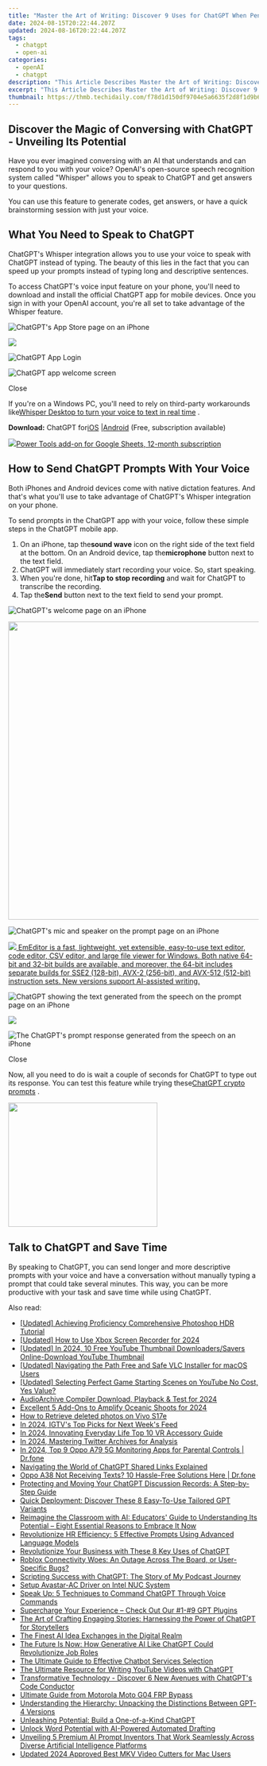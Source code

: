 ```yaml
---
title: "Master the Art of Writing: Discover 9 Uses for ChatGPT When Penning Novels"
date: 2024-08-15T20:22:44.207Z
updated: 2024-08-16T20:22:44.207Z
tags:
  - chatgpt
  - open-ai
categories:
  - openAI
  - chatgpt
description: "This Article Describes Master the Art of Writing: Discover 9 Uses for ChatGPT When Penning Novels"
excerpt: "This Article Describes Master the Art of Writing: Discover 9 Uses for ChatGPT When Penning Novels"
thumbnail: https://thmb.techidaily.com/f78d1d150df9704e5a6635f2d8f1d9b65ffaf1875700edcd569333cc9eed6a06.jpg
---
```


## Discover the Magic of Conversing with ChatGPT - Unveiling Its Potential

 Have you ever imagined conversing with an AI that understands and can respond to you with your voice? OpenAI's open-source speech recognition system called "Whisper" allows you to speak to ChatGPT and get answers to your questions.

 You can use this feature to generate codes, get answers, or have a quick brainstorming session with just your voice.

## What You Need to Speak to ChatGPT

 ChatGPT's Whisper integration allows you to use your voice to speak with ChatGPT instead of typing. The beauty of this lies in the fact that you can speed up your prompts instead of typing long and descriptive sentences.

 To access ChatGPT's voice input feature on your phone, you'll need to download and install the official ChatGPT app for mobile devices. Once you sign in with your OpenAI account, you're all set to take advantage of the Whisper feature.

![ChatGPT's App Store page on an iPhone](https://static1.makeuseofimages.com/wordpress/wp-content/uploads/2023/08/chatgpt-s-app-store-page-on-an-iphone.jpg)

<!-- affiliate ads begin -->
<a href="https://secure.2checkout.com/order/checkout.php?PRODS=2201613&QTY=1&AFFILIATE=108875&CART=1"><img src="https://www.macdvdripperpro.com/images/devices-3.png" border="0"></a>
<!-- affiliate ads end -->
![ChatGPT App Login](https://static1.makeuseofimages.com/wordpress/wp-content/uploads/2023/05/chatgpt-app-login.jpg)

![ChatGPT app welcome screen](https://static1.makeuseofimages.com/wordpress/wp-content/uploads/2023/05/chatgpt-app-welcome-screen.jpg)

Close

 If you're on a Windows PC, you'll need to rely on third-party workarounds like[Whisper Desktop to turn your voice to text in real time](https://www.makeuseof.com/windows-whisper-desktop-guide/) .

**Download:** ChatGPT for[iOS](http://apps.apple.com/app/openai-chatgpt/id6448311069) |[Android](https://www.anrdoezrs.net/links/7251228/type/dlg/sid/UUmuoUeUpU2029654/https://play.google.com/store/apps/details?id=com.openai.chatgpt&hl=en&gl=US) (Free, subscription available)

<!-- affiliate ads begin -->
<a href="https://secure.2checkout.com/order/checkout.php?PRODS=4721564&QTY=1&AFFILIATE=108875&CART=1"><img src="https://secure.avangate.com/images/merchant/c14a8df1e1b4d5297e9cb30cb34d5a00/products/copy_power-tools-48.png" border="0">Power Tools add-on for Google Sheets, 12-month subscription</a>
<!-- affiliate ads end -->
## How to Send ChatGPT Prompts With Your Voice

 Both iPhones and Android devices come with native dictation features. And that's what you'll use to take advantage of ChatGPT's Whisper integration on your phone.

 To send prompts in the ChatGPT app with your voice, follow these simple steps in the ChatGPT mobile app.

1. On an iPhone, tap the**sound wave** icon on the right side of the text field at the bottom. On an Android device, tap the**microphone** button next to the text field.
2. ChatGPT will immediately start recording your voice. So, start speaking.
3. When you're done, hit**Tap to stop recording** and wait for ChatGPT to transcribe the recording.
4. Tap the**Send** button next to the text field to send your prompt.

![ChatGPT's welcome page on an iPhone](https://static1.makeuseofimages.com/wordpress/wp-content/uploads/2023/09/img_4309.jpg)

<!-- affiliate ads begin -->
<a href="https://appsumo.8odi.net/c/5597632/2087484/7443" target="_top" id="2087484"><img src="//a.impactradius-go.com/display-ad/7443-2087484" border="0" alt="" width="1200" height="600"/></a><img height="0" width="0" src="https://appsumo.8odi.net/i/5597632/2087484/7443" style="position:absolute;visibility:hidden;" border="0" />
<!-- affiliate ads end -->
![ChatGPT's mic and speaker on the prompt page on an iPhone](https://static1.makeuseofimages.com/wordpress/wp-content/uploads/2023/09/img_4311.jpg)

<!-- affiliate ads begin -->
<a href="https://shop.emeditor.com/order/checkout.php?PRODS=4610657&QTY=1&AFFILIATE=108875&CART=1"><img src="https://www.emeditor.com/wp-content/uploads/2024/06/emeditor_chat_ai.png" border="0">
EmEditor is a fast, lightweight, yet extensible, easy-to-use text editor, code editor, CSV editor, and large file viewer for Windows. Both native 64-bit and 32-bit builds are available, and moreover, the 64-bit includes separate builds for SSE2 (128-bit), AVX-2 (256-bit), and AVX-512 (512-bit) instruction sets. New versions support AI-assisted writing.</a>
<!-- affiliate ads end -->
![ChatGPT showing the text generated from the speech on the prompt page on an iPhone](https://static1.makeuseofimages.com/wordpress/wp-content/uploads/2023/09/img_4313.jpg)

<!-- affiliate ads begin -->
<a href="https://secure.2checkout.com/order/checkout.php?PRODS=4715391&QTY=1&AFFILIATE=108875&CART=1"><img src="https://secure.avangate.com/images/merchant/7f687767ccf20fcea1c9dc4a5adc2326/Digisigner_banner_728_x_90_color_version.png" border="0"></a>
<!-- affiliate ads end -->
![The ChatGPT's prompt response generated from the speech on an iPhone](https://static1.makeuseofimages.com/wordpress/wp-content/uploads/2023/09/img_4314.jpg)

Close

 Now, all you need to do is wait a couple of seconds for ChatGPT to type out its response. You can test this feature while trying these[ChatGPT crypto prompts](https://www.makeuseof.com/the-best-chatgpt-crypto-prompts/) .

<!-- affiliate ads begin -->
<a href="https://boody-eco-wear.pxf.io/c/5597632/1567905/13846" target="_top" id="1567905"><img src="//a.impactradius-go.com/display-ad/13846-1567905" border="0" alt="" width="300" height="250"/></a><img height="0" width="0" src="https://imp.pxf.io/i/5597632/1567905/13846" style="position:absolute;visibility:hidden;" border="0" />
<!-- affiliate ads end -->
## Talk to ChatGPT and Save Time

 By speaking to ChatGPT, you can send longer and more descriptive prompts with your voice and have a conversation without manually typing a prompt that could take several minutes. This way, you can be more productive with your task and save time while using ChatGPT.


<ins class="adsbygoogle"
     style="display:block"
     data-ad-format="autorelaxed"
     data-ad-client="ca-pub-7571918770474297"
     data-ad-slot="1223367746"></ins>



<ins class="adsbygoogle"
     style="display:block"
     data-ad-client="ca-pub-7571918770474297"
     data-ad-slot="8358498916"
     data-ad-format="auto"
     data-full-width-responsive="true"></ins>

<span class="atpl-alsoreadstyle">Also read:</span>
<div><ul>
<li><a href="https://fox-helps.techidaily.com/updated-achieving-proficiency-comprehensive-photoshop-hdr-tutorial/"><u>[Updated] Achieving Proficiency  Comprehensive Photoshop HDR Tutorial</u></a></li>
<li><a href="https://screen-sharing-recording.techidaily.com/updated-how-to-use-xbox-screen-recorder-for-2024/"><u>[Updated] How to Use Xbox Screen Recorder for 2024</u></a></li>
<li><a href="https://facebook-video-share.techidaily.com/updated-in-2024-10-free-youtube-thumbnail-downloaderssavers-online-download-youtube-thumbnail/"><u>[Updated] In 2024, 10 Free YouTube Thumbnail Downloaders/Savers Online-Download YouTube Thumbnail</u></a></li>
<li><a href="https://extra-support.techidaily.com/updated-navigating-the-path-free-and-safe-vlc-installer-for-macos-users/"><u>[Updated] Navigating the Path  Free and Safe VLC Installer for macOS Users</u></a></li>
<li><a href="https://facebook-video-footage.techidaily.com/updated-selecting-perfect-game-starting-scenes-on-youtube-no-cost-yes-value/"><u>[Updated] Selecting Perfect Game Starting Scenes on YouTube  No Cost, Yes Value?</u></a></li>
<li><a href="https://screen-capture.techidaily.com/audioarchive-compiler-download-playback-and-test-for-2024/"><u>AudioArchive Compiler  Download, Playback & Test for 2024</u></a></li>
<li><a href="https://some-knowledge.techidaily.com/excellent-5-add-ons-to-amplify-oceanic-shoots-for-2024/"><u>Excellent 5 Add-Ons to Amplify Oceanic Shoots for 2024</u></a></li>
<li><a href="https://blog-min.techidaily.com/how-to-retrieve-deleted-photos-on-vivo-s17e-by-stellar-photo-recovery-android-mobile-photo-recover/"><u>How to Retrieve  deleted photos on Vivo S17e</u></a></li>
<li><a href="https://instagram-video-files.techidaily.com/in-2024-igtvs-top-picks-for-next-weeks-feed/"><u>In 2024, IGTV's Top Picks for Next Week's Feed</u></a></li>
<li><a href="https://some-techniques.techidaily.com/in-2024-innovating-everyday-life-top-10-vr-accessory-guide/"><u>In 2024, Innovating Everyday Life  Top 10 VR Accessory Guide</u></a></li>
<li><a href="https://twitter-videos.techidaily.com/in-2024-mastering-twitter-archives-for-analysis/"><u>In 2024, Mastering Twitter Archives for Analysis</u></a></li>
<li><a href="https://android-location-track.techidaily.com/in-2024-top-9-oppo-a79-5g-monitoring-apps-for-parental-controls-drfone-by-drfone-virtual-android/"><u>In 2024, Top 9 Oppo A79 5G Monitoring Apps for Parental Controls | Dr.fone</u></a></li>
<li><a href="https://tech-hub.techidaily.com/navigating-the-world-of-chatgpt-shared-links-explained/"><u>Navigating the World of ChatGPT Shared Links Explained</u></a></li>
<li><a href="https://howto.techidaily.com/oppo-a38-not-receiving-texts-10-hassle-free-solutions-here-drfone-by-drfone-fix-android-problems-fix-android-problems/"><u>Oppo A38 Not Receiving Texts? 10 Hassle-Free Solutions Here | Dr.fone</u></a></li>
<li><a href="https://tech-hub.techidaily.com/protecting-and-moving-your-chatgpt-discussion-records-a-step-by-step-guide/"><u>Protecting and Moving Your ChatGPT Discussion Records: A Step-by-Step Guide</u></a></li>
<li><a href="https://tech-hub.techidaily.com/quick-deployment-discover-these-8-easy-to-use-tailored-gpt-variants/"><u>Quick Deployment: Discover These 8 Easy-To-Use Tailored GPT Variants</u></a></li>
<li><a href="https://tech-hub.techidaily.com/reimagine-the-classroom-with-ai-educators-guide-to-understanding-its-potential-eight-essential-reasons-to-embrace-it-now/"><u>Reimagine the Classroom with AI: Educators' Guide to Understanding Its Potential – Eight Essential Reasons to Embrace It Now</u></a></li>
<li><a href="https://tech-hub.techidaily.com/revolutionize-hr-efficiency-5-effective-prompts-using-advanced-language-models/"><u>Revolutionize HR Efficiency: 5 Effective Prompts Using Advanced Language Models</u></a></li>
<li><a href="https://tech-hub.techidaily.com/revolutionize-your-business-with-these-8-key-uses-of-chatgpt/"><u>Revolutionize Your Business with These 8 Key Uses of ChatGPT</u></a></li>
<li><a href="https://tech-recovery.techidaily.com/roblox-connectivity-woes-an-outage-across-the-board-or-user-specific-bugs/"><u>Roblox Connectivity Woes: An Outage Across The Board, or User-Specific Bugs?</u></a></li>
<li><a href="https://tech-hub.techidaily.com/scripting-success-with-chatgpt-the-story-of-my-podcast-journey/"><u>Scripting Success with ChatGPT: The Story of My Podcast Journey</u></a></li>
<li><a href="https://driver-install.techidaily.com/setup-avastar-ac-driver-on-intel-nuc-system/"><u>Setup Avastar-AC Driver on Intel NUC System</u></a></li>
<li><a href="https://tech-hub.techidaily.com/speak-up-5-techniques-to-command-chatgpt-through-voice-commands/"><u>Speak Up: 5 Techniques to Command ChatGPT Through Voice Commands</u></a></li>
<li><a href="https://tech-hub.techidaily.com/supercharge-your-experience-check-out-our-1-9-gpt-plugins/"><u>Supercharge Your Experience – Check Out Our #1-#9 GPT Plugins</u></a></li>
<li><a href="https://tech-hub.techidaily.com/the-art-of-crafting-engaging-stories-harnessing-the-power-of-chatgpt-for-storytellers/"><u>The Art of Crafting Engaging Stories: Harnessing the Power of ChatGPT for Storytellers</u></a></li>
<li><a href="https://tech-hub.techidaily.com/the-finest-ai-idea-exchanges-in-the-digital-realm/"><u>The Finest AI Idea Exchanges in the Digital Realm</u></a></li>
<li><a href="https://tech-hub.techidaily.com/the-future-is-now-how-generative-ai-like-chatgpt-could-revolutionize-job-roles/"><u>The Future Is Now: How Generative AI Like ChatGPT Could Revolutionize Job Roles</u></a></li>
<li><a href="https://tech-hub.techidaily.com/the-ultimate-guide-to-effective-chatbot-services-selection/"><u>The Ultimate Guide to Effective Chatbot Services Selection</u></a></li>
<li><a href="https://tech-hub.techidaily.com/the-ultimate-resource-for-writing-youtube-videos-with-chatgpt/"><u>The Ultimate Resource for Writing YouTube Videos with ChatGPT</u></a></li>
<li><a href="https://tech-hub.techidaily.com/transformative-technology-discover-6-new-avenues-with-chatgpts-code-conductor/"><u>Transformative Technology - Discover 6 New Avenues with ChatGPT's Code Conductor</u></a></li>
<li><a href="https://android-frp.techidaily.com/ultimate-guide-from-motorola-moto-g04-frp-bypass-by-drfone-android/"><u>Ultimate Guide from Motorola Moto G04 FRP Bypass</u></a></li>
<li><a href="https://tech-hub.techidaily.com/understanding-the-hierarchy-unpacking-the-distinctions-between-gpt-4-versions/"><u>Understanding the Hierarchy: Unpacking the Distinctions Between GPT-4 Versions</u></a></li>
<li><a href="https://tech-hub.techidaily.com/unleashing-potential-build-a-one-of-a-kind-chatgpt/"><u>Unleashing Potential: Build a One-of-a-Kind ChatGPT</u></a></li>
<li><a href="https://tech-hub.techidaily.com/unlock-word-potential-with-ai-powered-automated-drafting/"><u>Unlock Word Potential with AI-Powered Automated Drafting</u></a></li>
<li><a href="https://tech-hub.techidaily.com/unveiling-5-premium-ai-prompt-inventors-that-work-seamlessly-across-diverse-artificial-intelligence-platforms/"><u>Unveiling 5 Premium AI Prompt Inventors That Work Seamlessly Across Diverse Artificial Intelligence Platforms</u></a></li>
<li><a href="https://smart-video-editing.techidaily.com/updated-2024-approved-best-mkv-video-cutters-for-mac-users/"><u>Updated 2024 Approved Best MKV Video Cutters for Mac Users</u></a></li>
</ul></div>
